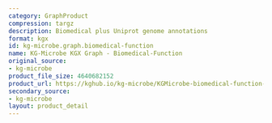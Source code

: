 ```yaml
---
category: GraphProduct
compression: targz
description: Biomedical plus Uniprot genome annotations
format: kgx
id: kg-microbe.graph.biomedical-function
name: KG-Microbe KGX Graph - Biomedical-Function
original_source:
- kg-microbe
product_file_size: 4640682152
product_url: https://kghub.io/kg-microbe/KGMicrobe-biomedical-function-20250222.tar.gz
secondary_source:
- kg-microbe
layout: product_detail
---
```

